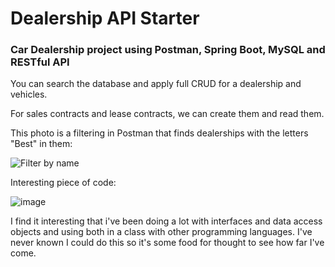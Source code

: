 # Dealership API Starter

### Car Dealership project using Postman, Spring Boot, MySQL and RESTful API

You can search the database and apply full CRUD for a dealership and vehicles.

For sales contracts and lease contracts, we can create them and read them.

This photo is a filtering in Postman that finds dealerships with the letters "Best" in them:


![Filter by name](https://github.com/ceyhuncafer1/Dealership_API_Starter/assets/70558570/5fbb4ad6-f132-4e8c-bf64-70095f073947)

Interesting piece of code:

![image](https://github.com/ceyhuncafer1/Dealership_API_Starter/assets/70558570/da976a36-7f12-4819-ab99-17ef5422bd8d)

I find it interesting that i've been doing a lot with interfaces and data access objects and using both in a class with other programming languages. I've never known I could do this so it's some food for thought to see how far I've come.




